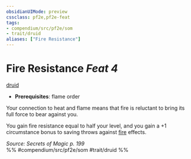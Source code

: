 ```yaml
---
obsidianUIMode: preview
cssclass: pf2e,pf2e-feat
tags:
- compendium/src/pf2e/som
- trait/druid
aliases: ["Fire Resistance"]
---
```

# Fire Resistance  *Feat 4*  
[druid](../../Rules/traits/druid.md)  

- **Prerequisites**: flame order

Your connection to heat and flame means that fire is reluctant to bring its full force to bear against you.

You gain fire resistance equal to half your level, and you gain a +1 circumstance bonus to saving throws against [fire](../../Rules/traits/fire.md) effects.

*Source: Secrets of Magic p. 199*  
%% #compendium/src/pf2e/som #trait/druid %%